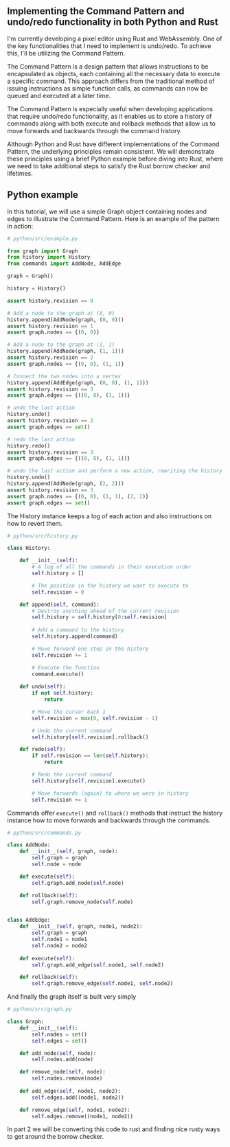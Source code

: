 ## Implementing the Command Pattern and undo/redo functionality in both Python and Rust


I'm currently developing a pixel editor using Rust and WebAssembly. One of the key functionalities that I need to implement is undo/redo. To achieve this, I'll be utilizing the Command Pattern.

The Command Pattern is a design pattern that allows instructions to be encapsulated as objects, each containing all the necessary data to execute a specific command. This approach differs from the traditional method of issuing instructions as simple function calls, as commands can now be queued and executed at a later time.

The Command Pattern is especially useful when developing applications that require undo/redo functionality, as it enables us to store a history of commands along with both execute and rollback methods that allow us to move forwards and backwards through the command history.

Although Python and Rust have different implementations of the Command Pattern, the underlying principles remain consistent. We will demonstrate these principles using a brief Python example before diving into Rust, where we need to take additional steps to satisfy the Rust borrow checker and lifetimes.

## Python example

In this tutorial, we will use a simple Graph object containing nodes and edges to illustrate the Command Pattern. Here is an example of the pattern in action:

```python
# python/src/example.py

from graph import Graph
from history import History
from commands import AddNode, AddEdge

graph = Graph()

history = History()

assert history.revision == 0

# Add a node to the graph at (0, 0)
history.append(AddNode(graph, (0, 0)))
assert history.revision == 1
assert graph.nodes == {(0, 0)}

# Add a node to the graph at (1, 1)
history.append(AddNode(graph, (1, 1)))
assert history.revision == 2
assert graph.nodes == {(0, 0), (1, 1)}

# Connect the two nodes into a vertex
history.append(AddEdge(graph, (0, 0), (1, 1)))
assert history.revision == 3
assert graph.edges == {((0, 0), (1, 1))}

# undo the last action
history.undo()
assert history.revision == 2
assert graph.edges == set()

# redo the last action
history.redo()
assert history.revision == 3
assert graph.edges == {((0, 0), (1, 1))}

# undo the last action and perform a new action, rewriting the history
history.undo()
history.append(AddNode(graph, (2, 2)))
assert history.revision == 3
assert graph.nodes == {(0, 0), (1, 1), (2, 2)}
assert graph.edges == set()

```

The History instance keeps a log of each action and also instructions on how to revert them. 

```python
# python/src/history.py

class History:

    def __init__(self):
        # A log of all the commands in their execution order
        self.history = []

        # The position in the history we want to execute to
        self.revision = 0

    def append(self, command):
        # Destroy anything ahead of the current revision
        self.history = self.history[0:self.revision]
        
        # Add a command to the history
        self.history.append(command)

        # Move forward one step in the history
        self.revision += 1

        # Execute the function
        command.execute()
    
    def undo(self):
        if not self.history:
            return

        # Move the cursor back 1
        self.revision = max(0, self.revision - 1)

        # Undo the current command
        self.history[self.revision].rollback()

    def redo(self):
        if self.revision == len(self.history):
            return

        # Redo the current command
        self.history[self.revision].execute()

        # Move forwards (again) to where we were in history
        self.revision += 1

```

Commands offer `execute()` and `rollback()` methods that instruct the history instance how to move forwards and backwards through the commands.

```python
# python/src/commands.py

class AddNode:
    def __init__(self, graph, node):
        self.graph = graph
        self.node = node

    def execute(self):
        self.graph.add_node(self.node)

    def rollback(self):
        self.graph.remove_node(self.node)


class AddEdge:
    def __init__(self, graph, node1, node2):
        self.graph = graph
        self.node1 = node1
        self.node2 = node2
    
    def execute(self):
        self.graph.add_edge(self.node1, self.node2)

    def rollback(self):
        self.graph.remove_edge(self.node1, self.node2)

```

And finally the graph itself is built very simply

```python
# python/src/graph.py

class Graph:
    def __init__(self):
        self.nodes = set()
        self.edges = set()

    def add_node(self, node):
        self.nodes.add(node)

    def remove_node(self, node):
        self.nodes.remove(node)
    
    def add_edge(self, node1, node2):
        self.edges.add((node1, node2))

    def remove_edge(self, node1, node2):
        self.edges.remove((node1, node2))

```

In part 2 we will be converting this code to rust and finding nice rusty ways to get around the borrow checker.
